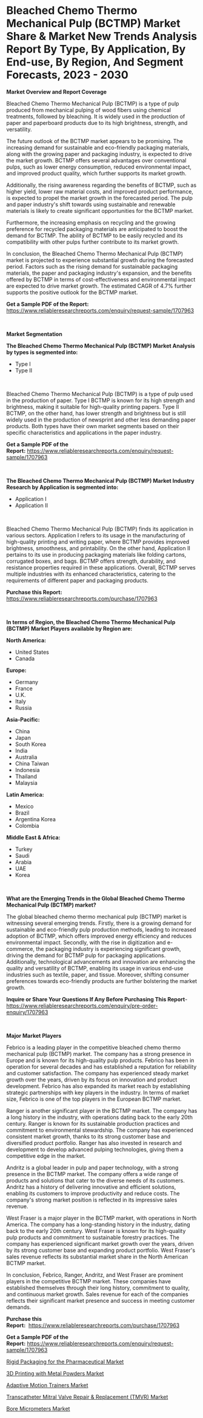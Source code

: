 <p><h1>Bleached Chemo Thermo Mechanical Pulp (BCTMP) Market Share & Market New Trends Analysis Report By Type, By Application, By End-use, By Region, And Segment Forecasts, 2023 - 2030</h1></p><p><strong>Market Overview and Report Coverage</strong></p>
<p><p>Bleached Chemo Thermo Mechanical Pulp (BCTMP) is a type of pulp produced from mechanical pulping of wood fibers using chemical treatments, followed by bleaching. It is widely used in the production of paper and paperboard products due to its high brightness, strength, and versatility.</p><p>The future outlook of the BCTMP market appears to be promising. The increasing demand for sustainable and eco-friendly packaging materials, along with the growing paper and packaging industry, is expected to drive the market growth. BCTMP offers several advantages over conventional pulps, such as lower energy consumption, reduced environmental impact, and improved product quality, which further supports its market growth.</p><p>Additionally, the rising awareness regarding the benefits of BCTMP, such as higher yield, lower raw material costs, and improved product performance, is expected to propel the market growth in the forecasted period. The pulp and paper industry's shift towards using sustainable and renewable materials is likely to create significant opportunities for the BCTMP market.</p><p>Furthermore, the increasing emphasis on recycling and the growing preference for recycled packaging materials are anticipated to boost the demand for BCTMP. The ability of BCTMP to be easily recycled and its compatibility with other pulps further contribute to its market growth.</p><p>In conclusion, the Bleached Chemo Thermo Mechanical Pulp (BCTMP) market is projected to experience substantial growth during the forecasted period. Factors such as the rising demand for sustainable packaging materials, the paper and packaging industry's expansion, and the benefits offered by BCTMP in terms of cost-effectiveness and environmental impact are expected to drive market growth. The estimated CAGR of 4.7% further supports the positive outlook for the BCTMP market.</p></p>
<p><strong>Get a Sample PDF of the Report:</strong> <a href="https://www.reliableresearchreports.com/enquiry/request-sample/1707963">https://www.reliableresearchreports.com/enquiry/request-sample/1707963</a></p>
<p>&nbsp;</p>
<p><strong>Market Segmentation</strong></p>
<p><strong>The Bleached Chemo Thermo Mechanical Pulp (BCTMP) Market Analysis by types is segmented into:</strong></p>
<p><ul><li>Type I</li><li>Type II</li></ul></p>
<p>&nbsp;</p>
<p><p>Bleached Chemo Thermo Mechanical Pulp (BCTMP) is a type of pulp used in the production of paper. Type I BCTMP is known for its high strength and brightness, making it suitable for high-quality printing papers. Type II BCTMP, on the other hand, has lower strength and brightness but is still widely used in the production of newsprint and other less demanding paper products. Both types have their own market segments based on their specific characteristics and applications in the paper industry.</p></p>
<p><strong>Get a Sample PDF of the Report:</strong>&nbsp;<a href="https://www.reliableresearchreports.com/enquiry/request-sample/1707963">https://www.reliableresearchreports.com/enquiry/request-sample/1707963</a></p>
<p>&nbsp;</p>
<p><strong>The Bleached Chemo Thermo Mechanical Pulp (BCTMP) Market Industry Research by Application is segmented into:</strong></p>
<p><ul><li>Application I</li><li>Application II</li></ul></p>
<p>&nbsp;</p>
<p><p>Bleached Chemo Thermo Mechanical Pulp (BCTMP) finds its application in various sectors. Application I refers to its usage in the manufacturing of high-quality printing and writing paper, where BCTMP provides improved brightness, smoothness, and printability. On the other hand, Application II pertains to its use in producing packaging materials like folding cartons, corrugated boxes, and bags. BCTMP offers strength, durability, and resistance properties required in these applications. Overall, BCTMP serves multiple industries with its enhanced characteristics, catering to the requirements of different paper and packaging products.</p></p>
<p><strong>Purchase this Report:</strong>&nbsp; <a href="https://www.reliableresearchreports.com/purchase/1707963">https://www.reliableresearchreports.com/purchase/1707963</a></p>
<p>&nbsp;</p>
<p><strong>In terms of Region, the Bleached Chemo Thermo Mechanical Pulp (BCTMP) Market Players available by Region are:</strong></p>
<p>
    <p> <strong> North America: </strong>
        <ul>
            <li>United States</li>
            <li>Canada</li>
        </ul>
        </p> 
    <p> <strong> Europe: </strong>
        <ul>
            <li>Germany</li>
            <li>France</li>
            <li>U.K.</li>
            <li>Italy</li>
            <li>Russia</li>
        </ul>
        </p> 
    <p> <strong> Asia-Pacific: </strong>
        <ul>
            <li>China</li>
            <li>Japan</li>
            <li>South Korea</li>
            <li>India</li>
            <li>Australia</li>
            <li>China Taiwan</li>
            <li>Indonesia</li>
            <li>Thailand</li>
            <li>Malaysia</li>
        </ul>
        </p> 
    <p> <strong> Latin America: </strong>
        <ul>
            <li>Mexico</li>
            <li>Brazil</li>
            <li>Argentina Korea</li>
            <li>Colombia</li>
        </ul>
        </p> 
    <p> <strong> Middle East & Africa: </strong>
        <ul>
            <li>Turkey</li>
            <li>Saudi</li>
            <li>Arabia</li>
            <li>UAE</li>
            <li>Korea</li>
        </ul>
    </p>
    </p>
<p>&nbsp;</p>
<p><strong>What are the Emerging Trends in the Global Bleached Chemo Thermo Mechanical Pulp (BCTMP) market?</strong></p>
<p><p>The global bleached chemo thermo mechanical pulp (BCTMP) market is witnessing several emerging trends. Firstly, there is a growing demand for sustainable and eco-friendly pulp production methods, leading to increased adoption of BCTMP, which offers improved energy efficiency and reduces environmental impact. Secondly, with the rise in digitization and e-commerce, the packaging industry is experiencing significant growth, driving the demand for BCTMP pulp for packaging applications. Additionally, technological advancements and innovation are enhancing the quality and versatility of BCTMP, enabling its usage in various end-use industries such as textile, paper, and tissue. Moreover, shifting consumer preferences towards eco-friendly products are further bolstering the market growth.</p></p>
<p><strong>Inquire or Share Your Questions If Any Before Purchasing This Report</strong>- <a href="https://www.reliableresearchreports.com/enquiry/pre-order-enquiry/1707963">https://www.reliableresearchreports.com/enquiry/pre-order-enquiry/1707963</a></p>
<p>&nbsp;</p>
<p><strong>Major Market Players</strong></p>
<p><p>Febrico is a leading player in the competitive bleached chemo thermo mechanical pulp (BCTMP) market. The company has a strong presence in Europe and is known for its high-quality pulp products. Febrico has been in operation for several decades and has established a reputation for reliability and customer satisfaction. The company has experienced steady market growth over the years, driven by its focus on innovation and product development. Febrico has also expanded its market reach by establishing strategic partnerships with key players in the industry. In terms of market size, Febrico is one of the top players in the European BCTMP market.</p><p>Ranger is another significant player in the BCTMP market. The company has a long history in the industry, with operations dating back to the early 20th century. Ranger is known for its sustainable production practices and commitment to environmental stewardship. The company has experienced consistent market growth, thanks to its strong customer base and diversified product portfolio. Ranger has also invested in research and development to develop advanced pulping technologies, giving them a competitive edge in the market.</p><p>Andritz is a global leader in pulp and paper technology, with a strong presence in the BCTMP market. The company offers a wide range of products and solutions that cater to the diverse needs of its customers. Andritz has a history of delivering innovative and efficient solutions, enabling its customers to improve productivity and reduce costs. The company's strong market position is reflected in its impressive sales revenue.</p><p>West Fraser is a major player in the BCTMP market, with operations in North America. The company has a long-standing history in the industry, dating back to the early 20th century. West Fraser is known for its high-quality pulp products and commitment to sustainable forestry practices. The company has experienced significant market growth over the years, driven by its strong customer base and expanding product portfolio. West Fraser's sales revenue reflects its substantial market share in the North American BCTMP market.</p><p>In conclusion, Febrico, Ranger, Andritz, and West Fraser are prominent players in the competitive BCTMP market. These companies have established themselves through their long history, commitment to quality, and continuous market growth. Sales revenue for each of the companies reflects their significant market presence and success in meeting customer demands.</p></p>
<p><strong>Purchase this Report:</strong>&nbsp;&nbsp;<a href="https://www.reliableresearchreports.com/purchase/1707963">https://www.reliableresearchreports.com/purchase/1707963</a></p>
<p></p>
<p><strong>Get a Sample PDF of the Report:</strong>&nbsp;<a href="https://www.reliableresearchreports.com/enquiry/request-sample/1707963">https://www.reliableresearchreports.com/enquiry/request-sample/1707963</a></p>
<p><p><a href="https://medium.com/@olenwuckert56/rigid-packaging-for-the-pharmaceutical-market-furnishes-information-on-market-share-market-trends-338ee1964793">Rigid Packaging for the Pharmaceutical Market</a></p><p><a href="https://medium.com/@randysimpson755/3d-printing-with-metal-powders-market-size-reveals-the-best-marketing-channels-in-global-industry-a579ad39be22">3D Printing with Metal Powders Market</a></p><p><a href="https://github.com/melchekhinf/Market-Research-Report-List-1/blob/main/adaptive-motion-trainers-market.md">Adaptive Motion Trainers Market</a></p><p><a href="https://www.linkedin.com/pulse/transcatheter-mitral-valve-repair-amp-replacement-qwcqc/">Transcatheter Mitral Valve Repair & Replacement (TMVR) Market</a></p><p><a href="https://github.com/sndrkn/Market-Research-Report-List-1/blob/main/bore-micrometers-market.md">Bore Micrometers Market</a></p></p>